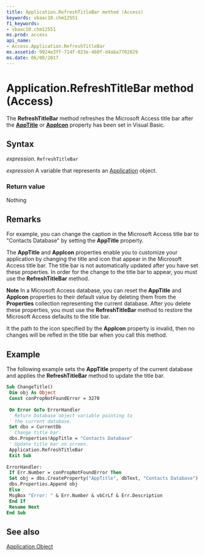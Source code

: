 ```yaml
---
title: Application.RefreshTitleBar method (Access)
keywords: vbaac10.chm12551
f1_keywords:
- vbaac10.chm12551
ms.prod: access
api_name:
- Access.Application.RefreshTitleBar
ms.assetid: 9924e3ff-714f-023e-460f-d4aba7702829
ms.date: 06/08/2017
---
```



# Application.RefreshTitleBar method (Access)

The  **RefreshTitleBar** method refreshes the Microsoft Access title bar after the **[AppTitle](Access.AppTitle.md)** or **[AppIcon](Access.AppIcon.md)** property has been set in Visual Basic.


## Syntax

_expression_. `RefreshTitleBar`

_expression_ A variable that represents an [Application](Access.Application.md) object.


### Return value

Nothing


## Remarks

For example, you can change the caption in the Microsoft Access title bar to "Contacts Database" by setting the  **AppTitle** property.

The  **AppTitle** and **AppIcon** properties enable you to customize your application by changing the title and icon that appear in the Microsoft Access title bar. The title bar is not automatically updated after you have set these properties. In order for the change to the title bar to appear, you must use the **RefreshTitleBar** method.


 **Note**  In a Microsoft Access database, you can reset the  **AppTitle** and **AppIcon** properties to their default value by deleting them from the **Properties** collection representing the current database. After you delete these properties, you must use the **RefreshTitleBar** method to restore the Microsoft Access defaults to the title bar.

It the path to the icon specified by the  **AppIcon** property is invalid, then no changes will be refled in the title bar when you call this method.


## Example

The following example sets the  **AppTitle** property of the current database and applies the **RefreshTitleBar** method to update the title bar.


```vb
Sub ChangeTitle() 
 Dim obj As Object 
 Const conPropNotFoundError = 3270 
 
 On Error GoTo ErrorHandler 
 ' Return Database object variable pointing to 
 ' the current database. 
 Set dbs = CurrentDb 
 ' Change title bar. 
 dbs.Properties!AppTitle = "Contacts Database" 
 ' Update title bar on screen. 
 Application.RefreshTitleBar 
 Exit Sub 
 
ErrorHandler: 
 If Err.Number = conPropNotFoundError Then 
 Set obj = dbs.CreateProperty("AppTitle", dbText, "Contacts Database") 
 dbs.Properties.Append obj 
 Else 
 MsgBox "Error: " & Err.Number & vbCrLf & Err.Description 
 End If 
 Resume Next 
End Sub
```


## See also


[Application Object](Access.Application.md)

